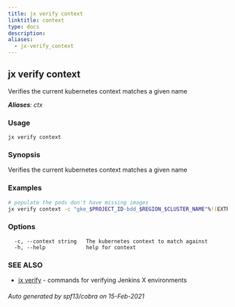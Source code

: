 ```yaml
---
title: jx verify context
linktitle: context
type: docs
description: 
aliases:
  - jx-verify_context
---
```


## jx verify context

Verifies the current kubernetes context matches a given name

***Aliases**: ctx*

### Usage

```
jx verify context
```

### Synopsis

Verifies the current kubernetes context matches a given name

### Examples

  ```bash
  # populate the pods don't have missing images
  jx verify context -c "gke_$PROJECT_ID-bdd_$REGION_$CLUSTER_NAME"%!(EXTRA string=jx-verify)

  ```
### Options

```
  -c, --context string   The kubernetes context to match against
  -h, --help             help for context
```

### SEE ALSO

* [jx verify](..)	 - commands for verifying Jenkins X environments

###### Auto generated by spf13/cobra on 15-Feb-2021
